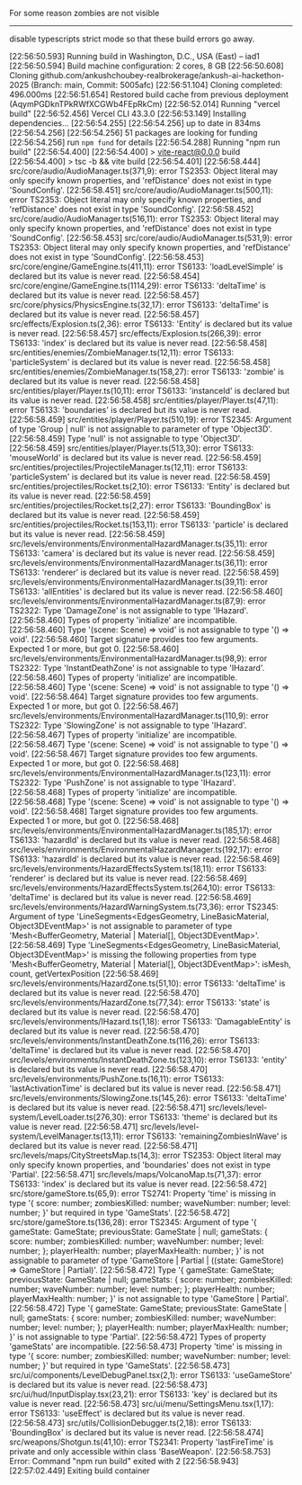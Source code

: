 For some reason zombies are not visible

***

disable typescripts strict mode so that these build errors go away. 

[22:56:50.593] Running build in Washington, D.C., USA (East) – iad1
[22:56:50.594] Build machine configuration: 2 cores, 8 GB
[22:56:50.608] Cloning github.com/ankushchoubey-realbrokerage/ankush-ai-hackethon-2025 (Branch: main, Commit: 5005afc)
[22:56:51.104] Cloning completed: 496.000ms
[22:56:51.654] Restored build cache from previous deployment (AqymPGDknTPkRWfXCGWb4FEpRkCm)
[22:56:52.014] Running "vercel build"
[22:56:52.456] Vercel CLI 43.3.0
[22:56:53.149] Installing dependencies...
[22:56:54.255] 
[22:56:54.256] up to date in 834ms
[22:56:54.256] 
[22:56:54.256] 51 packages are looking for funding
[22:56:54.256]   run `npm fund` for details
[22:56:54.288] Running "npm run build"
[22:56:54.400] 
[22:56:54.400] > vite-react@0.0.0 build
[22:56:54.400] > tsc -b && vite build
[22:56:54.401] 
[22:56:58.444] src/core/audio/AudioManager.ts(371,9): error TS2353: Object literal may only specify known properties, and 'refDistance' does not exist in type 'SoundConfig'.
[22:56:58.451] src/core/audio/AudioManager.ts(500,11): error TS2353: Object literal may only specify known properties, and 'refDistance' does not exist in type 'SoundConfig'.
[22:56:58.452] src/core/audio/AudioManager.ts(516,11): error TS2353: Object literal may only specify known properties, and 'refDistance' does not exist in type 'SoundConfig'.
[22:56:58.453] src/core/audio/AudioManager.ts(531,9): error TS2353: Object literal may only specify known properties, and 'refDistance' does not exist in type 'SoundConfig'.
[22:56:58.453] src/core/engine/GameEngine.ts(411,11): error TS6133: 'loadLevelSimple' is declared but its value is never read.
[22:56:58.454] src/core/engine/GameEngine.ts(1114,29): error TS6133: 'deltaTime' is declared but its value is never read.
[22:56:58.457] src/core/physics/PhysicsEngine.ts(32,17): error TS6133: 'deltaTime' is declared but its value is never read.
[22:56:58.457] src/effects/Explosion.ts(2,36): error TS6133: 'Entity' is declared but its value is never read.
[22:56:58.457] src/effects/Explosion.ts(266,39): error TS6133: 'index' is declared but its value is never read.
[22:56:58.458] src/entities/enemies/ZombieManager.ts(12,11): error TS6133: 'particleSystem' is declared but its value is never read.
[22:56:58.458] src/entities/enemies/ZombieManager.ts(158,27): error TS6133: 'zombie' is declared but its value is never read.
[22:56:58.458] src/entities/player/Player.ts(10,11): error TS6133: 'instanceId' is declared but its value is never read.
[22:56:58.458] src/entities/player/Player.ts(47,11): error TS6133: 'boundaries' is declared but its value is never read.
[22:56:58.459] src/entities/player/Player.ts(510,19): error TS2345: Argument of type 'Group<Object3DEventMap> | null' is not assignable to parameter of type 'Object3D<Object3DEventMap>'.
[22:56:58.459]   Type 'null' is not assignable to type 'Object3D<Object3DEventMap>'.
[22:56:58.459] src/entities/player/Player.ts(513,30): error TS6133: 'mouseWorld' is declared but its value is never read.
[22:56:58.459] src/entities/projectiles/ProjectileManager.ts(12,11): error TS6133: 'particleSystem' is declared but its value is never read.
[22:56:58.459] src/entities/projectiles/Rocket.ts(2,10): error TS6133: 'Entity' is declared but its value is never read.
[22:56:58.459] src/entities/projectiles/Rocket.ts(2,27): error TS6133: 'BoundingBox' is declared but its value is never read.
[22:56:58.459] src/entities/projectiles/Rocket.ts(153,11): error TS6133: 'particle' is declared but its value is never read.
[22:56:58.459] src/levels/environments/EnvironmentalHazardManager.ts(35,11): error TS6133: 'camera' is declared but its value is never read.
[22:56:58.459] src/levels/environments/EnvironmentalHazardManager.ts(36,11): error TS6133: 'renderer' is declared but its value is never read.
[22:56:58.459] src/levels/environments/EnvironmentalHazardManager.ts(39,11): error TS6133: 'allEntities' is declared but its value is never read.
[22:56:58.460] src/levels/environments/EnvironmentalHazardManager.ts(87,9): error TS2322: Type 'DamageZone' is not assignable to type 'IHazard'.
[22:56:58.460]   Types of property 'initialize' are incompatible.
[22:56:58.460]     Type '(scene: Scene) => void' is not assignable to type '() => void'.
[22:56:58.460]       Target signature provides too few arguments. Expected 1 or more, but got 0.
[22:56:58.460] src/levels/environments/EnvironmentalHazardManager.ts(98,9): error TS2322: Type 'InstantDeathZone' is not assignable to type 'IHazard'.
[22:56:58.460]   Types of property 'initialize' are incompatible.
[22:56:58.460]     Type '(scene: Scene) => void' is not assignable to type '() => void'.
[22:56:58.464]       Target signature provides too few arguments. Expected 1 or more, but got 0.
[22:56:58.467] src/levels/environments/EnvironmentalHazardManager.ts(110,9): error TS2322: Type 'SlowingZone' is not assignable to type 'IHazard'.
[22:56:58.467]   Types of property 'initialize' are incompatible.
[22:56:58.467]     Type '(scene: Scene) => void' is not assignable to type '() => void'.
[22:56:58.467]       Target signature provides too few arguments. Expected 1 or more, but got 0.
[22:56:58.468] src/levels/environments/EnvironmentalHazardManager.ts(123,11): error TS2322: Type 'PushZone' is not assignable to type 'IHazard'.
[22:56:58.468]   Types of property 'initialize' are incompatible.
[22:56:58.468]     Type '(scene: Scene) => void' is not assignable to type '() => void'.
[22:56:58.468]       Target signature provides too few arguments. Expected 1 or more, but got 0.
[22:56:58.468] src/levels/environments/EnvironmentalHazardManager.ts(185,17): error TS6133: 'hazardId' is declared but its value is never read.
[22:56:58.468] src/levels/environments/EnvironmentalHazardManager.ts(192,17): error TS6133: 'hazardId' is declared but its value is never read.
[22:56:58.469] src/levels/environments/HazardEffectsSystem.ts(18,11): error TS6133: 'renderer' is declared but its value is never read.
[22:56:58.469] src/levels/environments/HazardEffectsSystem.ts(264,10): error TS6133: 'deltaTime' is declared but its value is never read.
[22:56:58.469] src/levels/environments/HazardWarningSystem.ts(73,36): error TS2345: Argument of type 'LineSegments<EdgesGeometry<BoxGeometry>, LineBasicMaterial, Object3DEventMap>' is not assignable to parameter of type 'Mesh<BufferGeometry<NormalBufferAttributes>, Material | Material[], Object3DEventMap>'.
[22:56:58.469]   Type 'LineSegments<EdgesGeometry<BoxGeometry>, LineBasicMaterial, Object3DEventMap>' is missing the following properties from type 'Mesh<BufferGeometry<NormalBufferAttributes>, Material | Material[], Object3DEventMap>': isMesh, count, getVertexPosition
[22:56:58.469] src/levels/environments/HazardZone.ts(51,10): error TS6133: 'deltaTime' is declared but its value is never read.
[22:56:58.470] src/levels/environments/HazardZone.ts(77,34): error TS6133: 'state' is declared but its value is never read.
[22:56:58.470] src/levels/environments/IHazard.ts(1,18): error TS6133: 'DamagableEntity' is declared but its value is never read.
[22:56:58.470] src/levels/environments/InstantDeathZone.ts(116,26): error TS6133: 'deltaTime' is declared but its value is never read.
[22:56:58.470] src/levels/environments/InstantDeathZone.ts(123,10): error TS6133: 'entity' is declared but its value is never read.
[22:56:58.470] src/levels/environments/PushZone.ts(16,11): error TS6133: 'lastActivationTime' is declared but its value is never read.
[22:56:58.471] src/levels/environments/SlowingZone.ts(145,26): error TS6133: 'deltaTime' is declared but its value is never read.
[22:56:58.471] src/levels/level-system/LevelLoader.ts(276,30): error TS6133: 'theme' is declared but its value is never read.
[22:56:58.471] src/levels/level-system/LevelManager.ts(13,11): error TS6133: 'remainingZombiesInWave' is declared but its value is never read.
[22:56:58.471] src/levels/maps/CityStreetsMap.ts(14,3): error TS2353: Object literal may only specify known properties, and 'boundaries' does not exist in type 'Partial<LevelData>'.
[22:56:58.471] src/levels/maps/VolcanoMap.ts(71,37): error TS6133: 'index' is declared but its value is never read.
[22:56:58.472] src/store/gameStore.ts(65,9): error TS2741: Property 'time' is missing in type '{ score: number; zombiesKilled: number; waveNumber: number; level: number; }' but required in type 'GameStats'.
[22:56:58.472] src/store/gameStore.ts(136,28): error TS2345: Argument of type '{ gameState: GameState; previousState: GameState | null; gameStats: { score: number; zombiesKilled: number; waveNumber: number; level: number; }; playerHealth: number; playerMaxHealth: number; }' is not assignable to parameter of type 'GameStore | Partial<GameStore> | ((state: GameStore) => GameStore | Partial<GameStore>)'.
[22:56:58.472]   Type '{ gameState: GameState; previousState: GameState | null; gameStats: { score: number; zombiesKilled: number; waveNumber: number; level: number; }; playerHealth: number; playerMaxHealth: number; }' is not assignable to type 'GameStore | Partial<GameStore>'.
[22:56:58.472]     Type '{ gameState: GameState; previousState: GameState | null; gameStats: { score: number; zombiesKilled: number; waveNumber: number; level: number; }; playerHealth: number; playerMaxHealth: number; }' is not assignable to type 'Partial<GameStore>'.
[22:56:58.472]       Types of property 'gameStats' are incompatible.
[22:56:58.473]         Property 'time' is missing in type '{ score: number; zombiesKilled: number; waveNumber: number; level: number; }' but required in type 'GameStats'.
[22:56:58.473] src/ui/components/LevelDebugPanel.tsx(2,1): error TS6133: 'useGameStore' is declared but its value is never read.
[22:56:58.473] src/ui/hud/InputDisplay.tsx(23,21): error TS6133: 'key' is declared but its value is never read.
[22:56:58.473] src/ui/menu/SettingsMenu.tsx(1,17): error TS6133: 'useEffect' is declared but its value is never read.
[22:56:58.473] src/utils/CollisionDebugger.ts(2,18): error TS6133: 'BoundingBox' is declared but its value is never read.
[22:56:58.474] src/weapons/Shotgun.ts(41,10): error TS2341: Property 'lastFireTime' is private and only accessible within class 'BaseWeapon'.
[22:56:58.753] Error: Command "npm run build" exited with 2
[22:56:58.943] 
[22:57:02.449] Exiting build container
